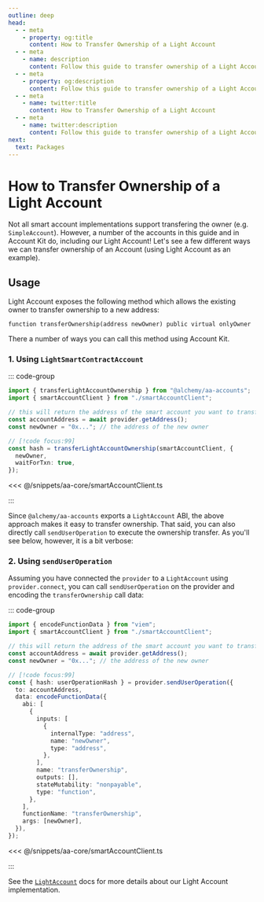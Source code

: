 ```yaml
---
outline: deep
head:
  - - meta
    - property: og:title
      content: How to Transfer Ownership of a Light Account
  - - meta
    - name: description
      content: Follow this guide to transfer ownership of a Light Account with Account Kit, a vertically integrated stack for building apps that support ERC-4337.
  - - meta
    - property: og:description
      content: Follow this guide to transfer ownership of a Light Account with Account Kit, a vertically integrated stack for building apps that support ERC-4337.
  - - meta
    - name: twitter:title
      content: How to Transfer Ownership of a Light Account
  - - meta
    - name: twitter:description
      content: Follow this guide to transfer ownership of a Light Account with Account Kit, a vertically integrated stack for building apps that support ERC-4337.
next:
  text: Packages
---
```


# How to Transfer Ownership of a Light Account

Not all smart account implementations support transfering the owner (e.g. `SimpleAccount`). However, a number of the accounts in this guide and in Account Kit do, including our Light Account! Let's see a few different ways we can transfer ownership of an Account (using Light Account as an example).

## Usage

Light Account exposes the following method which allows the existing owner to transfer ownership to a new address:

```solidity
function transferOwnership(address newOwner) public virtual onlyOwner
```

There a number of ways you can call this method using Account Kit.

### 1. Using `LightSmartContractAccount`

::: code-group

```ts [example.ts]
import { transferLightAccountOwnership } from "@alchemy/aa-accounts";
import { smartAccountClient } from "./smartAccountClient";

// this will return the address of the smart account you want to transfer ownerhip of
const accountAddress = await provider.getAddress();
const newOwner = "0x..."; // the address of the new owner

// [!code focus:99]
const hash = transferLightAccountOwnership(smartAccountClient, {
  newOwner,
  waitForTxn: true,
});
```

<<< @/snippets/aa-core/smartAccountClient.ts

:::

Since `@alchemy/aa-accounts` exports a `LightAccount` ABI, the above approach makes it easy to transfer ownership. That said, you can also directly call `sendUserOperation` to execute the ownership transfer. As you'll see below, however, it is a bit verbose:

### 2. Using `sendUserOperation`

Assuming you have connected the `provider` to a `LightAccount` using `provider.connect`, you can call `sendUserOperation` on the provider and encoding the `transferOwnership` call data:

::: code-group

```ts [example.ts]
import { encodeFunctionData } from "viem";
import { smartAccountClient } from "./smartAccountClient";

// this will return the address of the smart account you want to transfer ownerhip of
const accountAddress = await provider.getAddress();
const newOwner = "0x..."; // the address of the new owner

// [!code focus:99]
const { hash: userOperationHash } = provider.sendUserOperation({
  to: accountAddress,
  data: encodeFunctionData({
    abi: [
      {
        inputs: [
          {
            internalType: "address",
            name: "newOwner",
            type: "address",
          },
        ],
        name: "transferOwnership",
        outputs: [],
        stateMutability: "nonpayable",
        type: "function",
      },
    ],
    functionName: "transferOwnership",
    args: [newOwner],
  }),
});
```

<<< @/snippets/aa-core/smartAccountClient.ts

:::

See the [`LightAccount`](/packages/aa-accounts/light-account/) docs for more details about our Light Account implementation.
